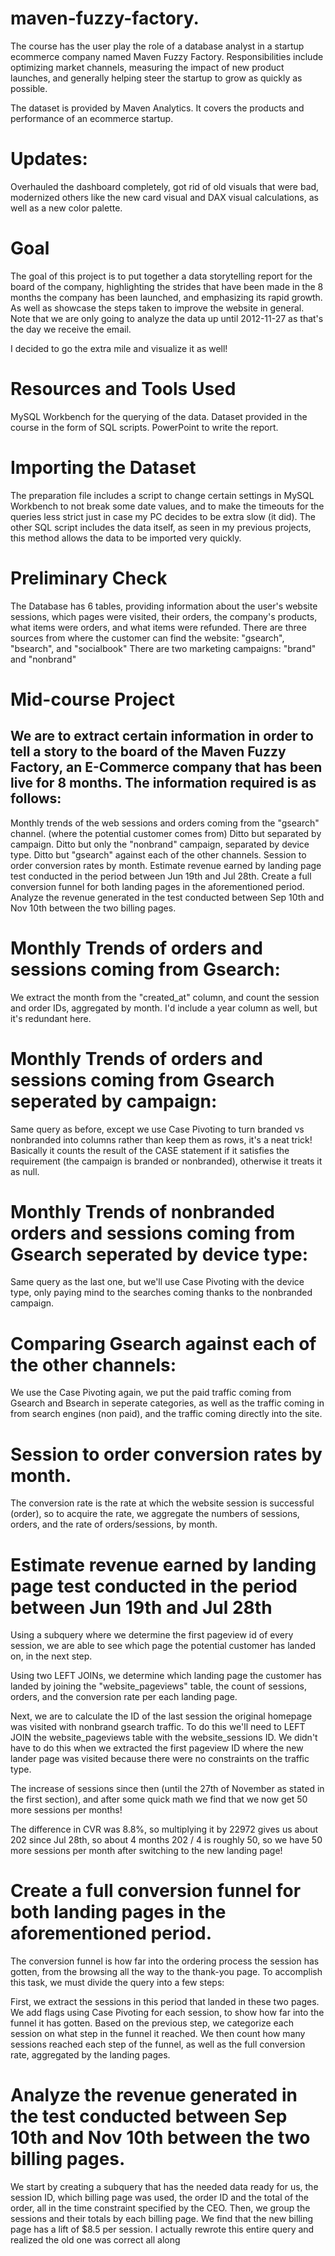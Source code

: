# maven-fuzzy-factory.

The course has the user play the role of a database analyst in a startup ecommerce company named Maven Fuzzy Factory. Responsibilities include optimizing market channels, measuring the impact of new product launches, and generally helping steer the startup to grow as quickly as possible.

The dataset is provided by Maven Analytics. It covers the products and performance of an ecommerce startup.

# Updates:
Overhauled the dashboard completely, got rid of old visuals that were bad, modernized others like the new card visual and DAX visual calculations, as well as a new color palette.
# Goal
The goal of this project is to put together a data storytelling report for the board of the company, highlighting the strides that have been made in the 8 months the company has been launched, and emphasizing its rapid growth. As well as showcase the steps taken to improve the website in general. Note that we are only going to analyze the data up until 2012-11-27 as that's the day we receive the email.

I decided to go the extra mile and visualize it as well!

# Resources and Tools Used
MySQL Workbench for the querying of the data.
Dataset provided in the course in the form of SQL scripts.
PowerPoint to write the report.
# Importing the Dataset
The preparation file includes a script to change certain settings in MySQL Workbench to not break some date values, and to make the timeouts for the queries less strict just in case my PC decides to be extra slow (it did).
The other SQL script includes the data itself, as seen in my previous projects, this method allows the data to be imported very quickly.
# Preliminary Check
The Database has 6 tables, providing information about the user's website sessions, which pages were visited, their orders, the company's products, what items were orders, and what items were refunded.
There are three sources from where the customer can find the website: "gsearch", "bsearch", and "socialbook"
There are two marketing campaigns: "brand" and "nonbrand"
# Mid-course Project
## We are to extract certain information in order to tell a story to the board of the Maven Fuzzy Factory, an E-Commerce company that has been live for 8 months. The information required is as follows:
Monthly trends of the web sessions and orders coming from the "gsearch" channel. (where the potential customer comes from)
Ditto but separated by campaign.
Ditto but only the "nonbrand" campaign, separated by device type.
Ditto but "gsearch" against each of the other channels.
Session to order conversion rates by month.
Estimate revenue earned by landing page test conducted in the period between Jun 19th and Jul 28th.
Create a full conversion funnel for both landing pages in the aforementioned period.
Analyze the revenue generated in the test conducted between Sep 10th and Nov 10th between the two billing pages.
# Monthly Trends of orders and sessions coming from Gsearch:
We extract the month from the "created_at" column, and count the session and order IDs, aggregated by month. I'd include a year column as well, but it's redundant here.

# Monthly Trends of orders and sessions coming from Gsearch seperated by campaign:
Same query as before, except we use Case Pivoting to turn branded vs nonbranded into columns rather than keep them as rows, it's a neat trick! Basically it counts the result of the CASE statement if it satisfies the requirement (the campaign is branded or nonbranded), otherwise it treats it as null.

# Monthly Trends of nonbranded orders and sessions coming from Gsearch seperated by device type:
Same query as the last one, but we'll use Case Pivoting with the device type, only paying mind to the searches coming thanks to the nonbranded campaign.

# Comparing Gsearch against each of the other channels:
We use the Case Pivoting again, we put the paid traffic coming from Gsearch and Bsearch in seperate categories, as well as the traffic coming in from search engines (non paid), and the traffic coming directly into the site.

# Session to order conversion rates by month.
The conversion rate is the rate at which the website session is successful (order), so to acquire the rate, we aggregate the numbers of sessions, orders, and the rate of orders/sessions, by month.

# Estimate revenue earned by landing page test conducted in the period between Jun 19th and Jul 28th
Using a subquery where we determine the first pageview id of every session, we are able to see which page the potential customer has landed on, in the next step.

Using two LEFT JOINs, we determine which landing page the customer has landed by joining the "website_pageviews" table, the count of sessions, orders, and the conversion rate per each landing page.

Next, we are to calculate the ID of the last session the original homepage was visited with nonbrand gsearch traffic. To do this we'll need to LEFT JOIN the website_pageviews table with the website_sessions ID. We didn't have to do this when we extracted the first pageview ID where the new lander page was visited because there were no constraints on the traffic type.

The increase of sessions since then (until the 27th of November as stated in the first section), and after some quick math we find that we now get 50 more sessions per months!

The difference in CVR was 8.8%, so multiplying it by 22972 gives us about 202 since Jul 28th, so about 4 months
202 / 4  is roughly 50, so we have 50 more sessions per month after switching to the new landing page!

# Create a full conversion funnel for both landing pages in the aforementioned period.

The conversion funnel is how far into the ordering process the session has gotten, from the browsing all the way to the thank-you page. To accomplish this task, we must divide the query into a few steps:

First, we extract the sessions in this period that landed in these two pages.
We add flags using Case Pivoting for each session, to show how far into the funnel it has gotten.
Based on the previous step, we categorize each session on what step in the funnel it reached.
We then count how many sessions reached each step of the funnel, as well as the full conversion rate, aggregated by the landing pages.

# Analyze the revenue generated in the test conducted between Sep 10th and Nov 10th between the two billing pages.
We start by creating a subquery that has the needed data ready for us, the session ID, which billing page was used, the order ID and the total of the order, all in the time constraint specified by the CEO.
Then, we group the sessions and their totals by each billing page. We find that the new billing page has a lift of $8.5 per session. I actually rewrote this entire query and realized the old one was correct all along
